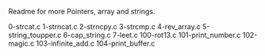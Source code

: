 Readme for more Pointers, array and strings.

0-strcat.c
1-strncat.c
2-strncpy.c
3-strcmp.c
4-rev_array.c
5-string_toupper.c
6-cap_string.c
7-leet.c
100-rot13.c
101-print_number.c
102-magic.c
103-infinite_add.c
104-print_buffer.c
